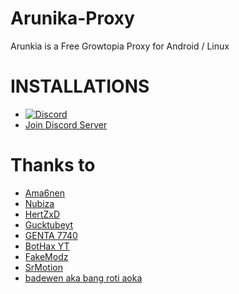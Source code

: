 # Arunika-Proxy 
Arunkia is a Free Growtopia Proxy for Android / Linux

# INSTALLATIONS 
* [![Discord](https://img.shields.io/discord/1117503650147872788?color=%23000000&style=plastic?label=discord)](https://discord.gg/hC7HPpHTRT)
* [Join Discord Server](https://discord.gg/hC7HPpHTRT)

# Thanks to
* [Ama6nen](https://github.com/ama6nen)
* [Nubiza](https://github.com/nubiza)
* [HertZxD](https://github.com/HertZxD)
* [Gucktubeyt](https://github.com/gucktubeyt)
* [GENTA 7740](https://github.com/GENTA7740)
* [BotHax YT](https://github.com/sTYzaBUvqRIj)
* [FakeModz](https://github.com/fakemodz)
* [SrMotion](https://github.com/SrMotion)
* [badewen aka bang roti aoka](https://github.com/badewen)
